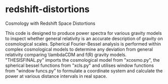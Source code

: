 # redshift-distortions

Cosmology with Redshift Space Distortions

This code is designed to produce power spectra for various gravity models to inspect whether general relativity is an accurate description of gravity on cosmological scales.
Spherical Fourier-Bessel analysis is performed within complex cosmological models to determine any deviation from general relativity comparing \lambdaCDM and f(R) gravity models.
"THESISFINAL.py" imports the cosmological model from "xcosmo.py", the spherical bessel functions from "xcls.py" and utilises window functions from "window funcs.py" to formulate a coordinate system and calculate the power at various distance intervals in real space.
